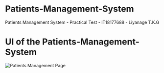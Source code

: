 # Patients-Management-System
Patients Management System - Practical Test - IT18177688 - Liyanage T.K.G

# UI of the Patients-Management-System

![Patients Management Page](https://user-images.githubusercontent.com/53207574/93168041-9a2f1a80-f73f-11ea-865b-5b08588ce12e.png)
